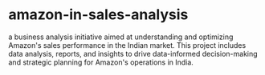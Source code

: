 # amazon-in-sales-analysis
a business analysis initiative aimed at understanding and optimizing Amazon's sales performance in the Indian market. This project includes data analysis, reports, and insights to drive data-informed decision-making and strategic planning for Amazon's operations in India.

